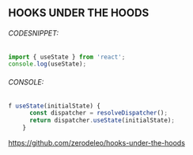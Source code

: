 ## HOOKS UNDER THE HOODS

###### CODESNIPPET:
```javascript
import { useState } from 'react';
console.log(useState);
```

###### CONSOLE:
```javascript
f useState(initialState) {
      const dispatcher = resolveDispatcher();
      return dispatcher.useState(initialState);
    }
```

https://github.com/zerodeleo/hooks-under-the-hoods